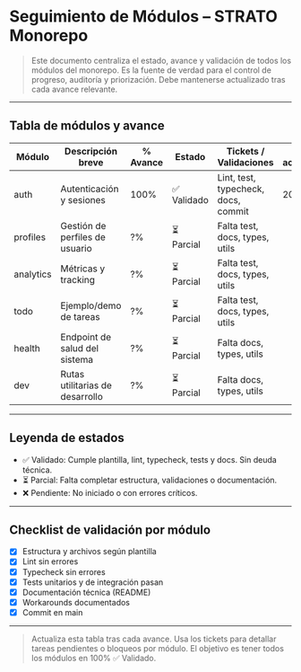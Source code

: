 # Seguimiento de Módulos – STRATO Monorepo

> Este documento centraliza el estado, avance y validación de todos los módulos del monorepo. Es la fuente de verdad para el control de progreso, auditoría y priorización. Debe mantenerse actualizado tras cada avance relevante.

---

## Tabla de módulos y avance

| Módulo      | Descripción breve                | % Avance | Estado      | Tickets / Validaciones                | Última actualización |
|-------------|----------------------------------|----------|-------------|---------------------------------------|----------------------|
| auth        | Autenticación y sesiones         | 100%     | ✅ Validado | Lint, test, typecheck, docs, commit   | 2024-06-25           |
| profiles    | Gestión de perfiles de usuario   |  ?%      | ⏳ Parcial  | Falta test, docs, types, utils        |                      |
| analytics   | Métricas y tracking              |  ?%      | ⏳ Parcial  | Falta test, docs, types, utils        |                      |
| todo        | Ejemplo/demo de tareas           |  ?%      | ⏳ Parcial  | Falta test, docs, types, utils        |                      |
| health      | Endpoint de salud del sistema    |  ?%      | ⏳ Parcial  | Falta docs, types, utils              |                      |
| dev         | Rutas utilitarias de desarrollo  |  ?%      | ⏳ Parcial  | Falta docs, types, utils              |                      |

---

## Leyenda de estados
- ✅ Validado: Cumple plantilla, lint, typecheck, tests y docs. Sin deuda técnica.
- ⏳ Parcial: Falta completar estructura, validaciones o documentación.
- ❌ Pendiente: No iniciado o con errores críticos.

---

## Checklist de validación por módulo
- [x] Estructura y archivos según plantilla
- [x] Lint sin errores
- [x] Typecheck sin errores
- [x] Tests unitarios y de integración pasan
- [x] Documentación técnica (README)
- [x] Workarounds documentados
- [x] Commit en main

---

> Actualiza esta tabla tras cada avance. Usa los tickets para detallar tareas pendientes o bloqueos por módulo. El objetivo es tener todos los módulos en 100% ✅ Validado. 